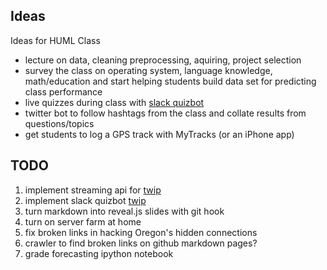 ## Ideas

Ideas for HUML Class

- lecture on data, cleaning preprocessing, aquiring, project selection
- survey the class on operating system, language knowledge, math/education and start helping students build data set for predicting class performance
- live quizzes during class with [slack quizbot](https://github.com/codebyfire/slackquizbot)
- twitter bot to follow hashtags from the class and collate results from questions/topics
- get students to log a GPS track with MyTracks (or an iPhone app)

## TODO

1. implement streaming api for [twip](github.com/totalgood/twip)
2. implement slack quizbot [twip](https://github.com/codebyfire/slackquizbot)
3. turn markdown into reveal.js slides with git hook
4. turn on server farm at home
5. fix broken links in hacking Oregon's hidden connections
6. crawler to find broken links on github markdown pages?
7. grade forecasting ipython notebook